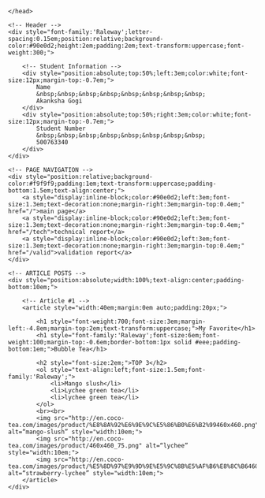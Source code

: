 <!DOCTYPE html>
<html>
    <head>
        <title>CPS530 Lab 1 | My Favorite Bubble Tea</title>
        <link href="https://fonts.googleapis.com/css?family=Open+Sans+Condensed:300,700" rel="stylesheet">
        <link href="https://fonts.googleapis.com/css?family=Raleway:100,300" rel="stylesheet">
    
    </head>

<body style="position:absolute;margin:0em;width:100%;font-family:'Open Sans Condensed';">

    <!-- Header -->
    <div style="font-family:'Raleway';letter-spacing:0.15em;position:relative;background-color:#90e0d2;height:2em;padding:2em;text-transform:uppercase;font-weight:300;">

        <!-- Student Information -->
        <div style="position:absolute;top:50%;left:3em;color:white;font-size:12px;margin-top:-0.7em;">
            Name
            &nbsp;&nbsp;&nbsp;&nbsp;&nbsp;&nbsp;&nbsp;&nbsp;
            Akanksha Gogi
        </div>
        <div style="position:absolute;top:50%;right:3em;color:white;font-size:12px;margin-top:-0.7em;">
            Student Number
            &nbsp;&nbsp;&nbsp;&nbsp;&nbsp;&nbsp;&nbsp;&nbsp;
            500763340
        </div>
    </div>

    <!-- PAGE NAVIGATION -->
    <div style="position:relative;background-color:#f9f9f9;padding:1em;text-transform:uppercase;padding-bottom:1.5em;text-align:center;">
        <a style="display:inline-block;color:#90e0d2;left:3em;font-size:1.3em;text-decoration:none;margin-right:3em;margin-top:0.4em;" href="/">main page</a>
        <a style="display:inline-block;color:#90e0d2;left:3em;font-size:1.3em;text-decoration:none;margin-right:3em;margin-top:0.4em;" href="/tech">technical report</a>
        <a style="display:inline-block;color:#90e0d2;left:3em;font-size:1.3em;text-decoration:none;margin-right:3em;margin-top:0.4em;" href="/valid">validation report</a>
    </div>

    <!-- ARTICLE POSTS -->
    <div style="position:absolute;width:100%;text-align:center;padding-bottom:10em;">

        <!-- Article #1 -->
        <article style="width:40em;margin:0em auto;padding:20px;">

            <h1 style="font-weight:700;font-size:3em;margin-left:-4.8em;margin-top:2em;text-transform:uppercase;">My Favorite</h1>
            <h1 style="font-family:'Raleway';font-size:6em;font-weight:100;margin-top:-0.6em;border-bottom:1px solid #eee;padding-bottom:1em;">Bubble Tea</h1>
        
            <h2 style="font-size:2em;">TOP 3</h2>
            <ol style="text-align:left;font-size:1.5em;font-family:'Raleway';">
                <li>Mango slush</li>
                <li>Lychee green tea</li>
                <li>lychee green tea</li>
            </ol>
            <br><br>
            <img src="http://en.coco-tea.com/images/product/%E8%8A%92%E6%9E%9C%E5%86%B0%E6%B2%99460x460.png" alt=“mango-slush” style="width:10em;">
            <img src="http://en.coco-tea.com/images/product/460x460_75.png" alt=“lychee” style="width:10em;">
            <img src="http://en.coco-tea.com/images/product/%E5%8D%97%E9%9D%9E%E5%9C%8B%E5%AF%B6%E8%8C%B6460x460.png" alt=“strawberry-lychee” style="width:10em;">
        </article>
    </div>

</body>
</html>
